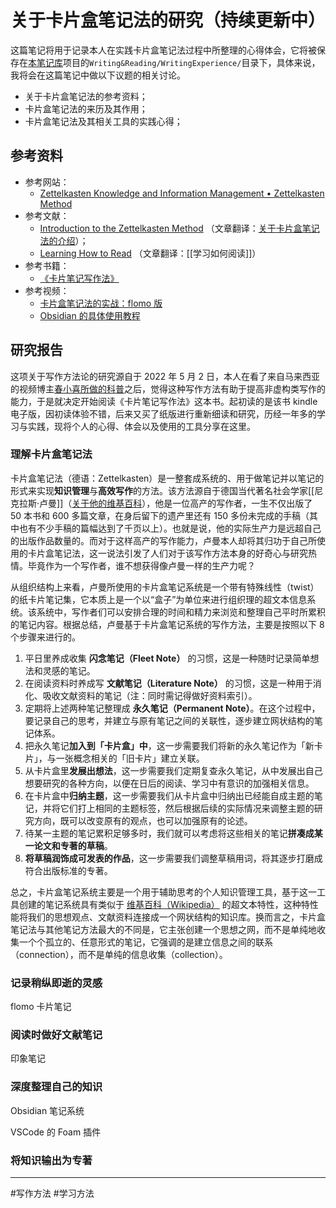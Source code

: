 # 关于卡片盒笔记法的研究（持续更新中）

这篇笔记将用于记录本人在实践卡片盒笔记法过程中所整理的心得体会，它将被保存在[本笔记库](https://github.com/owlman/study_note)项目的`Writing&Reading/WritingExperience/`目录下，具体来说，我将会在这篇笔记中做以下议题的相关讨论。

- 关于卡片盒笔记法的参考资料；
- 卡片盒笔记法的来历及其作用；
- 卡片盒笔记法及其相关工具的实践心得；

## 参考资料

- 参考网站：
  - [Zettelkasten Knowledge and Information Management • Zettelkasten Method](https://zettelkasten.de/)
- 参考文献：
  - [Introduction to the Zettelkasten Method](https://zettelkasten.de/introduction/) （文章翻译：[关于卡片盒笔记法的介绍](https://zettelkasten.de/introduction/zh/)）；
  - [Learning How to Read](https://luhmann.surge.sh/learning-how-to-read) （文章翻译：[[学习如何阅读]]）
- 参考书籍：
  - [《卡片笔记写作法》](https://book.douban.com/subject/35503571/)
- 参考视频：
  - [卡片盒笔记法的实战：flomo 版](https://www.bilibili.com/video/BV1H34y1B7FR/)
  - [Obsidian 的具体使用教程](https://www.bilibili.com/video/BV1H44y1n71k/)

## 研究报告

这项关于写作方法论的研究源自于 2022 年 5 月 2 日，本人在看了来自马来西亚的视频博主[春小喜所做的科普](https://www.bilibili.com/video/BV16T4y197ka/)之后，觉得这种写作方法有助于提高非虚构类写作的能力，于是就决定开始阅读《卡片笔记写作法》这本书。起初读的是该书 kindle 电子版，因初读体验不错，后来又买了纸版进行重新细读和研究，历经一年多的学习与实践，现将个人的心得、体会以及使用的工具分享在这里。

### 理解卡片盒笔记法

卡片盒笔记法（德语：Zettelkasten）是一整套成系统的、用于做笔记并以笔记的形式来实现**知识管理**与**高效写作**的方法。该方法源自于德国当代著名社会学家[[尼克拉斯·卢曼]]（[关于他的维基百科](https://zh.wikipedia.org/wiki/%E5%B0%BC%E5%85%8B%E6%8B%89%E6%96%AF%C2%B7%E5%8D%A2%E6%9B%BC)），他是一位高产的写作者，一生不仅出版了 50 本书和 600 多篇文章，在身后留下的遗产里还有 150 多份未完成的手稿（其中也有不少手稿的篇幅达到了千页以上）。也就是说，他的实际生产力是远超自己的出版作品数量的。而对于这样高产的写作能力，卢曼本人却将其归功于自己所使用的卡片盒笔记法，这一说法引发了人们对于该写作方法本身的好奇心与研究热情。毕竟作为一个写作者，谁不想获得像卢曼一样的生产力呢？

从组织结构上来看，卢曼所使用的卡片盒笔记系统是一个带有特殊线性（twist）的纸卡片笔记集，它本质上是一个以“盒子”为单位来进行组织理的超文本信息系统。该系统中，写作者们可以安排合理的时间和精力来浏览和整理自己平时所累积的笔记内容。根据总结，卢曼基于卡片盒笔记系统的写作方法，主要是按照以下 8 个步骤来进行的。

1. 平日里养成收集 **闪念笔记（Fleet Note）** 的习惯，这是一种随时记录简单想法和灵感的笔记。
2. 在阅读资料时养成写 **文献笔记（Literature Note）** 的习惯，这是一种用于消化、吸收文献资料的笔记（注：同时需记得做好资料索引）。
3. 定期将上述两种笔记整理成 **永久笔记（Permanent Note）**。在这个过程中，要记录自己的思考，并建立与原有笔记之间的关联性，逐步建立网状结构的笔记体系。
4. 把永久笔记**加入到「卡片盒」中**，这一步需要我们将新的永久笔记作为「新卡片」，与一张概念相关的「旧卡片」建立关联。
5. 从卡片盒里**发展出想法**，这一步需要我们定期复查永久笔记，从中发展出自己想要研究的各种方向，以便在日后的阅读、学习中有意识的加强相关信息。
6. 在卡片盒中**归纳主题**，这一步需要我们从卡片盒中归纳出已经能自成主题的笔记，并将它们打上相同的主题标签，然后根据后续的实际情况来调整主题的研究方向，既可以改变原有的观点，也可以加强原有的论述。
7. 待某一主题的笔记累积足够多时，我们就可以考虑将这些相关的笔记**拼凑成某一论文和专著的草稿**。
8. **将草稿润饰成可发表的作品**，这一步需要我们调整草稿用词，将其逐步打磨成符合出版标准的专著。

总之，卡片盒笔记系统主要是一个用于辅助思考的个人知识管理工具，基于这一工具创建的笔记系统具有类似于 [维基百科（Wikipedia）](https://zh.wikipedia.org/) 的超文本特性，这种特性能将我们的思想观点、文献资料连接成一个网状结构的知识库。换而言之，卡片盒笔记法与其他笔记方法最大的不同是，它主张创建一个思想之网，而不是单纯地收集一个个孤立的、任意形式的笔记，它强调的是建立信息之间的联系（connection），而不是单纯的信息收集（collection）。

### 记录稍纵即逝的灵感

flomo 卡片笔记

### 阅读时做好文献笔记

印象笔记

### 深度整理自己的知识

Obsidian 笔记系统

VSCode 的 Foam 插件

### 将知识输出为专著

---

#写作方法 #学习方法
